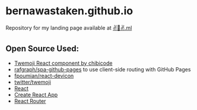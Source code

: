 # bernawastaken.github.io

Repository for my landing page available at [✌🌈✌.ml](https://✌🌈✌.ml)

## Open Source Used:
- [Twemoji React component by chibicode](https://gist.github.com/chibicode/fe195d792270910226c928b69a468206)
- [rafgraph/spa-github-pages](https://github.com/rafgraph/spa-github-pages) to use client-side routing with GitHub Pages
- [fpoumian/react-devicon](https://github.com/fpoumian/react-devicon)
- [twitter/twemoji](https://github.com/twitter/twemoji)
- [React](https://reactjs.org/)
- [Create React App](https://create-react-app.dev/)
- [React Router](https://reactrouter.com/) 

